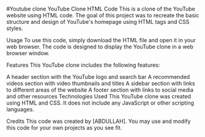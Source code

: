 #Youtube clone
YouTube Clone HTML Code
This is a clone of the YouTube website using HTML code. The goal of this project was to recreate the basic structure and design of YouTube's homepage using HTML tags and CSS styles.

Usage
To use this code, simply download the HTML file and open it in your web browser. The code is designed to display the YouTube clone in a web browser window.

Features
This YouTube clone includes the following features:

A header section with the YouTube logo and search bar
A recommended videos section with video thumbnails and titles
A sidebar section with links to different areas of the website
A footer section with links to social media and other resources
Technologies Used
This YouTube clone was created using HTML and CSS. It does not include any JavaScript or other scripting languages.

Credits
This code was created by [ABDULLAH]. You may use and modify this code for your own projects as you see fit.
